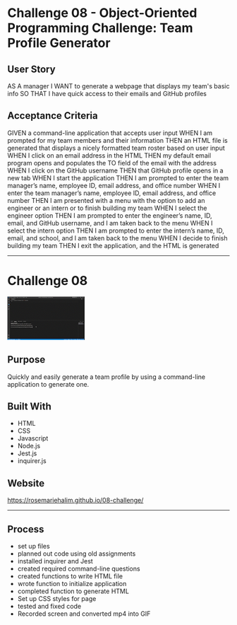 #   Challenge 08 - Object-Oriented Programming Challenge: Team Profile Generator

##  User Story

AS A manager
I WANT to generate a webpage that displays my team's basic info
SO THAT I have quick access to their emails and GitHub profiles

## Acceptance Criteria

GIVEN a command-line application that accepts user input
WHEN I am prompted for my team members and their information
THEN an HTML file is generated that displays a nicely formatted team roster based on user input
WHEN I click on an email address in the HTML
THEN my default email program opens and populates the TO field of the email with the address
WHEN I click on the GitHub username
THEN that GitHub profile opens in a new tab
WHEN I start the application
THEN I am prompted to enter the team manager’s name, employee ID, email address, and office number
WHEN I enter the team manager’s name, employee ID, email address, and office number
THEN I am presented with a menu with the option to add an engineer or an intern or to finish building my team
WHEN I select the engineer option
THEN I am prompted to enter the engineer’s name, ID, email, and GitHub username, and I am taken back to the menu
WHEN I select the intern option
THEN I am prompted to enter the intern’s name, ID, email, and school, and I am taken back to the menu
WHEN I decide to finish building my team
THEN I exit the application, and the HTML is generated

---

# Challenge 08
![GIF](./assets/img/challenge10.gif)


## Purpose
Quickly and easily generate a team profile by using a command-line application to generate one.

## Built With
* HTML
* CSS
* Javascript
* Node.js
* Jest.js
* inquirer.js

## Website
https://rosemariehalim.github.io/08-challenge/

---

## Process

* set up files
* planned out code using old assignments
* installed inquirer and Jest
* created required command-line questions
* created functions to write HTML file
* wrote function to initialize application
* completed function to generate HTML
* Set up CSS styles for page
* tested and fixed code
* Recorded screen and converted mp4 into GIF